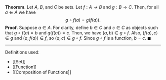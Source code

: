 **Theorem.** Let $A$, $B$, and $C$ be sets. Let $f:A\to B$ and $g:B\to C$. Then, for all $a\in A$ we have $$g\circ f(a)=g(f(a)).$$
**Proof.** Suppose $a\in A$. For clarity, define $b\in C$ and $c\in C$ as objects such that $g\circ f(a)=b$ and $g(f(a))=c$. Then, we have $(a,b)\in g\circ f$. Also, $(f(a),c)\in g$ and $(a,f(a))\in f$, so $(a,c)\in g\circ f$. Since $g\circ f$ is a function, $b=c$. $\blacksquare$
***
Definitions used:
- [[Set]]
- [[Function]]
- [[Composition of Functions]]